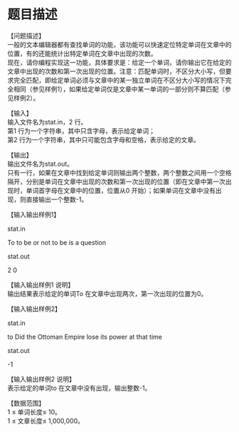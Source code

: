 # 题目描述


<p>
【问题描述】<br/>
一般的文本编辑器都有查找单词的功能，该功能可以快速定位特定单词在文章中的位置，有的还能统计出特定单词在文章中出现的次数。<br/>
现在，请你编程实现这一功能，具体要求是：给定一个单词，请你输出它在给定的文章中出现的次数和第一次出现的位置。注意：匹配单词时，不区分大小写，但要求完全匹配，即给定单词必须与文章中的某一独立单词在不区分大小写的情况下完全相同（参见样例1），如果给定单词仅是文章中某一单词的一部分则不算匹配（参见样例2）。
</p>
<p>
【输入】<br/>
输入文件名为stat.in，2 行。<br/>
第1 行为一个字符串，其中只含字母，表示给定单词；<br/>
第2 行为一个字符串，其中只可能包含字母和空格，表示给定的文章。
</p>
<p>
【输出】<br/>
输出文件名为stat.out。<br/>
只有一行，如果在文章中找到给定单词则输出两个整数，两个整数之间用一个空格隔开，分别是单词在文章中出现的次数和第一次出现的位置（即在文章中第一次出现时，单词首字母在文章中的位置，位置从0 开始）；如果单词在文章中没有出现，则直接输出一个整数-1。
</p>
<p>
【输入输出样例1】
</p>
<p>
stat.in
</p>
<p>
To to be or not to be is a question
</p>
<p>
stat.out
</p>
<p>
2 0
</p>
<p>
【输入输出样例1 说明】<br/>
输出结果表示给定的单词To 在文章中出现两次，第一次出现的位置为0。
</p>
<p>
【输入输出样例2】
</p>
<p>
stat.in
</p>
<p>
to Did the Ottoman Empire lose its power at that time
</p>
<p>
stat.out
</p>
<p>
-1
</p>
<p>
【输入输出样例2 说明】<br/>
表示给定的单词to 在文章中没有出现，输出整数-1。
</p>
<p>
【数据范围】<br/>
1 ≤ 单词长度≤ 10。<br/>
1 ≤ 文章长度≤ 1,000,000。
</p>
